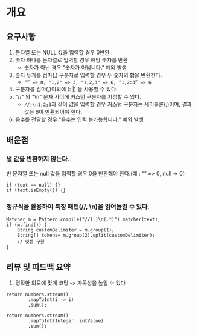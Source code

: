 # 개요

## 요구사항
1. 문자열 또는 NULL 값을 입력할 경우 0반환
2. 숫자 하나를 문자열로 입력할 경우 해당 숫자를 반환
    - 숫자가 아닌 경우 "숫자가 아닙니다." 예외 발생 
3. 숫자 두개를 컴마(,) 구분자로 입력할 경우 두 숫자의 합을 반환한다.
    - `“” => 0, "1,2" => 3, "1,2,3" => 6, “1,2:3” => 6`
4. 구분자를 컴마(,)이외에 (: |) 을 사용할 수 있다.
5. "//" 와 "\n" 문자 사이에 커스텀 구분자를 지정할 수 있다.
    - `//;\n1;2;3`과 같이 값을 입력할 경우 커스텀 구분자는 세미콜론(;)이며, 결과 값은 6이 반환되어야 한다.
6. 음수를 전달할 경우 "음수는 입력 불가능합니다." 예외 발생

## 배운점

### 널 값을 반환하지 않는다.
빈 문자열 또는 null 값을 입력할 경우 0을 반환해야 한다.(예 : “” => 0, null => 0)
```
if (text == null) {}
if (text.isEmpty()) {}
```

### 정규식을 활용하여 특정 패턴(//, \n)을 읽어들일 수 있다.
```
Matcher m = Pattern.compile("//(.)\n(.*)").matcher(text);
if (m.find()) {
    String customDelimiter = m.group(1);
    String[] tokens= m.group(2).split(customDelimiter);
    // 덧셈 구현
}
```

## 리뷰 및 피드백 요약

1. 명확한 의도에 맞게 코딩 -> 가독성을 높일 수 있다
```
return numbers.stream()
        .mapToInt(i -> i)
        .sum();
```

```
return numbers.stream()
        .mapToInt(Integer::intValue)
        .sum();
```
